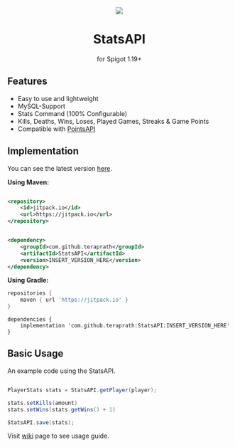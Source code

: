<!--suppress HtmlDeprecatedAttribute -->
<div align="center">

[![](https://jitpack.io/v/teraprath/StatsAPI.svg)](https://jitpack.io/#teraprath/StatsAPI)
<div>
    <h1>StatsAPI</h1>
    <p>for Spigot 1.19+<p>
</div>
</div>

## Features

- Easy to use and lightweight
- MySQL-Support
- Stats Command (100% Configurable)
- Kills, Deaths, Wins, Loses, Played Games, Streaks & Game Points
- Compatible with [PointsAPI](https://github.com/teraprath/PointsAPI/releases/latest)

## Implementation

You can see the latest version [here](https://github.com/teraprath/StatsAPI/releases/latest).

**Using Maven:**

````xml

<repository>
    <id>jitpack.io</id>
    <url>https://jitpack.io</url>
</repository>
````

````xml

<dependency>
    <groupId>com.github.teraprath</groupId>
    <artifactId>StatsAPI</artifactId>
    <version>INSERT_VERSION_HERE</version>
</dependency>
````

**Using Gradle:**
````groovy
repositories {
    maven { url 'https://jitpack.io' }
}
````
````
dependencies {
    implementation 'com.github.teraprath:StatsAPI:INSERT_VERSION_HERE'
}
````

## Basic Usage
An example code using the StatsAPI.

```java

PlayerStats stats = StatsAPI.getPlayer(player);

stats.setKills(amount)
stats.setWins(stats.getWins() + 1)

StatsAPI.save(stats);

```
Visit [wiki](https://github.com/teraprath/StatsAPI/wiki/) page to see usage guide.
